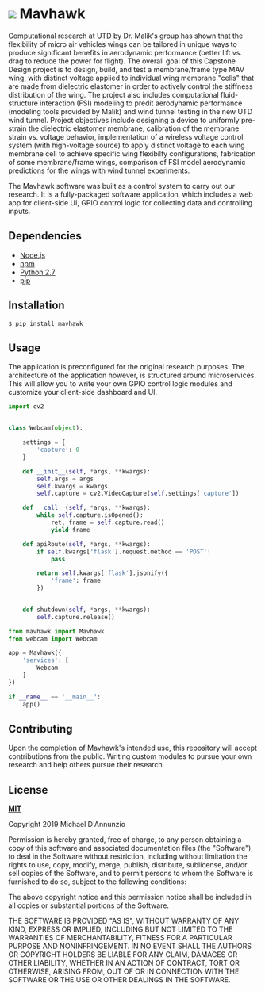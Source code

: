 # ![](icons/favicon.ico) **Mavhawk**

Computational research at UTD by Dr. Malik's group has shown that the flexibility of micro air vehicles wings can be tailored in unique ways to produce significant benefits in aerodynamic performance (better lift vs. drag to reduce the power for flight).  The overall goal of this Capstone Design project is to design, build, and test a membrane/frame type MAV wing, with distinct voltage applied to individual wing membrane "cells" that are made from dielectric elastomer in order to actively control the stiffness distribution of the wing. The project also includes computational fluid-structure interaction (FSI) modeling to predit aerodynamic performance (modeling tools provided by Malik) and wind tunnel testing in the new UTD wind tunnel. Project objectives include designing a device to uniformly pre-strain the dielectric elastomer membrane, calibration of the membrane strain vs. voltage behavior, implementation of a wireless voltage control system (with high-voltage source) to apply distinct voltage to each wing membrane cell to achieve specific wing flexibilty configurations, fabrication of some membrane/frame wings, comparison of FSI model aerodynamic predictions for the wings with wind tunnel experiments.

The Mavhawk software was built as a control system to carry out our research. It is a fully-packaged software application, which includes a web app for client-side UI, GPIO control logic for collecting data and controlling inputs. 

## **Dependencies**

* [Node.js](https://nodejs.org/en/)
* [npm](https://www.npmjs.com/get-npm)
* [Python 2.7](https://www.python.org/downloads/)
* [pip]()

## **Installation**

```shell
$ pip install mavhawk
```

## **Usage**

The application is preconfigured for the original research purposes. The architecture of the application however, is structured around microservices. This will allow you to write your own GPIO control logic modules and customize your client-side dashboard and UI.

```python
import cv2


class Webcam(object):

	settings = {
		'capture': 0
	}

	def __init__(self, *args, **kwargs):
		self.args = args
		self.kwargs = kwargs
		self.capture = cv2.VideoCapture(self.settings['capture'])

	def __call__(self, *args, **kwargs):
		while self.capture.isOpened():
			ret, frame = self.capture.read()
			yield frame

	def apiRoute(self, *args, **kwargs):
		if self.kwargs['flask'].request.method == 'POST':
			pass

		return self.kwargs['flask'].jsonify({
			'frame': frame
		})
		

	def shutdown(self, *args, **kwargs):
		self.capture.release()
```

```python
from mavhawk import Mavhawk
from webcam import Webcam

app = Mavhawk({
	'services': [
		Webcam
	]
})

if __name__ == '__main__':
	app()
```

## **Contributing**

Upon the completion of Mavhawk's intended use, this repository will accept contributions from the public. Writing custom modules to pursue your own research and help others pursue their research.

## **License**

**[MIT](LICENSE)**

Copyright 2019 Michael D'Annunzio

Permission is hereby granted, free of charge, to any person obtaining a copy of this software and associated documentation files (the "Software"), to deal in the Software without restriction, including without limitation the rights to use, copy, modify, merge, publish, distribute, sublicense, and/or sell copies of the Software, and to permit persons to whom the Software is furnished to do so, subject to the following conditions:

The above copyright notice and this permission notice shall be included in all copies or substantial portions of the Software.

THE SOFTWARE IS PROVIDED "AS IS", WITHOUT WARRANTY OF ANY KIND, EXPRESS OR IMPLIED, INCLUDING BUT NOT LIMITED TO THE WARRANTIES OF MERCHANTABILITY, FITNESS FOR A PARTICULAR PURPOSE AND NONINFRINGEMENT. IN NO EVENT SHALL THE AUTHORS OR COPYRIGHT HOLDERS BE LIABLE FOR ANY CLAIM, DAMAGES OR OTHER LIABILITY, WHETHER IN AN ACTION OF CONTRACT, TORT OR OTHERWISE, ARISING FROM, OUT OF OR IN CONNECTION WITH THE SOFTWARE OR THE USE OR OTHER DEALINGS IN THE SOFTWARE.
